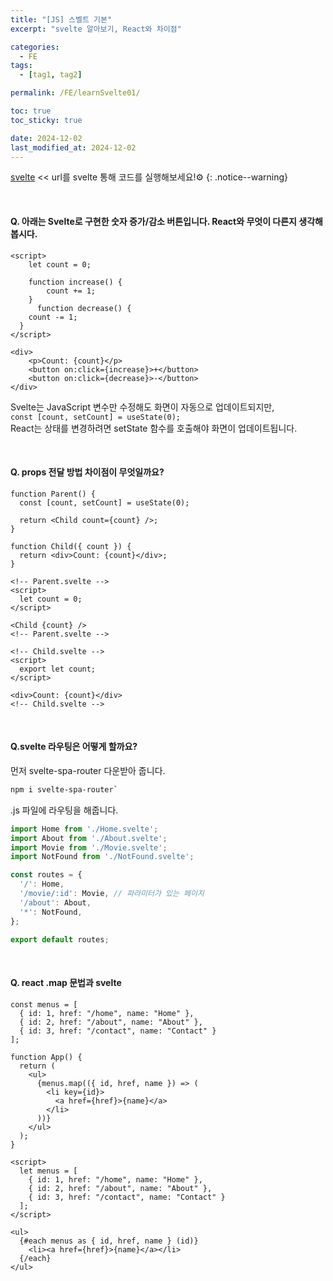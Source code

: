 ```yaml
---
title: "[JS] 스벨트 기본"
excerpt: "svelte 알아보기, React와 차이점"

categories:
  - FE
tags:
  - [tag1, tag2]

permalink: /FE/learnSvelte01/

toc: true
toc_sticky: true

date: 2024-12-02
last_modified_at: 2024-12-02
---
```


[svelte](https://svelte.dev/playground/hello-world) << url를 svelte 통해 코드를 실행해보세요!⚙️
{: .notice--warning}  

<br>

#### Q. 아래는 Svelte로 구현한 숫자 증가/감소 버튼입니다. React와 무엇이 다른지 생각해봅시다.

```svelte
<script>
	let count = 0;

	function increase() {
		count += 1;
	}
	  function decrease() {
    count -= 1;
  }
</script>

<div>
	<p>Count: {count}</p>
	<button on:click={increase}>+</button>
	<button on:click={decrease}>-</button>
</div>
```

Svelte는 JavaScript 변수만 수정해도 화면이 자동으로 업데이트되지만,   
`const [count, setCount] = useState(0); `   
React는 상태를 변경하려면 setState 함수를 호출해야 화면이 업데이트됩니다.

<br>

#### Q. props 전달 방법 차이점이 무엇일까요?
```react
function Parent() {
  const [count, setCount] = useState(0);

  return <Child count={count} />;
}

function Child({ count }) {
  return <div>Count: {count}</div>;
}
```

```svelte
<!-- Parent.svelte -->
<script>
  let count = 0;
</script>

<Child {count} />
<!-- Parent.svelte -->

<!-- Child.svelte -->
<script>
  export let count;
</script>

<div>Count: {count}</div>
<!-- Child.svelte -->
```
<br>

#### Q.svelte 라우팅은 어떻게 할까요?

먼저 svelte-spa-router 다운받아 줍니다.
```bash
npm i svelte-spa-router`
```
.js 파일에 라우팅을 해줍니다.
```javascript
import Home from './Home.svelte';
import About from './About.svelte';
import Movie from './Movie.svelte';
import NotFound from './NotFound.svelte';

const routes = {
  '/': Home,
  '/movie/:id': Movie, // 파라미터가 있는 페이지
  '/about': About,
  '*': NotFound,
};

export default routes;
```
<br>

#### Q. react .map 문법과 svelte

```react
const menus = [
  { id: 1, href: "/home", name: "Home" },
  { id: 2, href: "/about", name: "About" },
  { id: 3, href: "/contact", name: "Contact" }
];

function App() {
  return (
    <ul>
      {menus.map(({ id, href, name }) => (
        <li key={id}>
          <a href={href}>{name}</a>
        </li>
      ))}
    </ul>
  );
}
```

```svelte
<script>
  let menus = [
    { id: 1, href: "/home", name: "Home" },
    { id: 2, href: "/about", name: "About" },
    { id: 3, href: "/contact", name: "Contact" }
  ];
</script>

<ul>
  {#each menus as { id, href, name } (id)}
    <li><a href={href}>{name}</a></li>
  {/each}
</ul>
```
